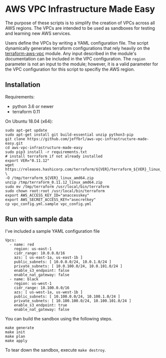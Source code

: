 
AWS VPC Infrastructure Made Easy
========

The purpose of these scripts is to simplify the creation of VPCs across all AWS regions. The VPCs are intended to be used
as sandboxes for testing and learning new AWS services. 

Users define the VPCs by writing a YAML configuration file. The script dynamically generates terraform configurations that rely
heavily on the 
[terraform-aws-vpc](https://github.com/terraform-aws-modules/terraform-aws-vpc) module. Any input described in the module's
documentation can be included in the VPC configuration. The `region` parameter is not an input to the module; however, it is a valid
parameter for the VPC configuration for this script to specifiy the AWS region.

## Installation

Requirements:
- python 3.6 or newer
- terraform 0.11

On Ubuntu 18.04 (x64):

```
sudo apt-get update
sudo apt-get install git build-essential unzip python3-pip
git clone https://github.com/jeffbrl/aws-vpc-infrastructure-made-easy.git
cd aws-vpc-infrastructure-made-easy
sudo pip3 install -r requirements.txt
# install terraform if not already installed
export VER="0.11.12"
wget https://releases.hashicorp.com/terraform/${VER}/terraform_${VER}_linux_amd64.zip \
-O /tmp/terraform_${VER}_linux_amd64.zip
unzip /tmp/terraform_0.11.12_linux_amd64.zip
sudo mv /tmp/terraform /usr/local/bin/terraform
sudo chown root:root /usr/local/bin/terraform
export AWS_ACCESS_KEY_ID="anaccesskey"
export AWS_SECRET_ACCESS_KEY="asecretkey"
cp vpc_config.yml.sample vpc_config.yml
```


## Run with sample data
I've included a sample YAML configuration file
```
Vpcs:
  - name: red
    region: us-east-1
    cidr_range: 10.0.0.0/16
    azs: [ us-east-1a, us-east-1b ]
    public_subnets: [ 10.0.0.0/24, 10.0.1.0/24 ]
    private_subnets: [ 10.0.100.0/24, 10.0.101.0/24 ]
    enable_s3_endpoint: false
    enable_nat_gateway: false
  - name: black
    region: us-west-1
    cidr_range: 10.100.0.0/16
    azs: [ us-west-1a, us-west-1b ]
    public_subnets: [ 10.100.0.0/24, 10.100.1.0/24 ]
    private_subnets: [ 10.100.100.0/24, 10.100.101.0/24 ]
    enable_s3_endpoint: true
    enable_nat_gateway: false

```

You can build the sandbox using the following steps.
```
make generate
make init
make plan
make apply
```

To tear down the sandbox, execute `make destroy`.

